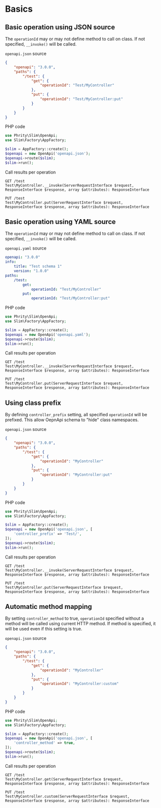# Basics

## Basic operation using JSON source

The `operationId` may or may not define method to call on class. If not specified, `__invoke()` will be called.

`openapi.json` source
```json
{
    "openapi": "3.0.0",
    "paths": {
        "/test": {
            "get": {
                "operationId": "Test/MyController"
            },
            "put": {
                "operationId": "Test/MyController:put"
            }
        }
    }
}
```

PHP code
```php
use Phrity\Slim\OpenApi;
use Slim\Factory\AppFactory;

$slim = AppFactory::create();
$openapi = new OpenApi('openapi.json');
$openapi->route($slim);
$slim->run();
```

Call results per operation
```
GET /test
Test\MyController.__invoke(ServerRequestInterface $request, ResponseInterface $response, array $attributes): ResponseInterface

PUT /test
Test\MyController.put(ServerRequestInterface $request, ResponseInterface $response, array $attributes): ResponseInterface
```

## Basic operation using YAML source

The `operationId` may or may not define method to call on class. If not specified, `__invoke()` will be called.

`openapi.yaml` source
```yaml
openapi: "3.0.0"
info:
    title: "Test schema 1"
    version: "1.0.0"
paths:
    /test:
        get:
            operationId: "Test/MyController"
        put:
            operationId: "Test/MyController:put"
```

PHP code
```php
use Phrity\Slim\OpenApi;
use Slim\Factory\AppFactory;

$slim = AppFactory::create();
$openapi = new OpenApi('openapi.yaml');
$openapi->route($slim);
$slim->run();
```

Call results per operation
```
GET /test
Test\MyController.__invoke(ServerRequestInterface $request, ResponseInterface $response, array $attributes): ResponseInterface

PUT /test
Test\MyController.put(ServerRequestInterface $request, ResponseInterface $response, array $attributes): ResponseInterface
```

## Using class prefix

By defining `controller_prefix` setting, all specified `operationId` will be prefixed.
This allow OepnApi schema to "hide" class namespaces.

`openapi.json` source
```json
{
    "openapi": "3.0.0",
    "paths": {
        "/test": {
            "get": {
                "operationId": "MyController"
            },
            "put": {
                "operationId": "MyController:put"
            }
        }
    }
}
```

PHP code
```php
use Phrity\Slim\OpenApi;
use Slim\Factory\AppFactory;

$slim = AppFactory::create();
$openapi = new OpenApi('openapi.json', [
    'controller_prefix' => 'Test/',
]);
$openapi->route($slim);
$slim->run();
```

Call results per operation
```
GET /test
Test\MyController.__invoke(ServerRequestInterface $request, ResponseInterface $response, array $attributes): ResponseInterface

PUT /test
Test\MyController.put(ServerRequestInterface $request, ResponseInterface $response, array $attributes): ResponseInterface
```

## Automatic method mapping

By setting `controller_method` to true, `operationId` specified without a method will be called using current HTTP method.
If method is specified, it will be used even if this setting is true.

`openapi.json` source
```json
{
    "openapi": "3.0.0",
    "paths": {
        "/test": {
            "get": {
                "operationId": "MyController"
            },
            "put": {
                "operationId": "MyController:custom"
            }
        }
    }
}
```

PHP code
```php
use Phrity\Slim\OpenApi;
use Slim\Factory\AppFactory;

$slim = AppFactory::create();
$openapi = new OpenApi('openapi.json', [
    'controller_method' => true,
]);
$openapi->route($slim);
$slim->run();
```

Call results per operation
```
GET /test
Test\MyController.get(ServerRequestInterface $request, ResponseInterface $response, array $attributes): ResponseInterface

PUT /test
Test\MyController.custom(ServerRequestInterface $request, ResponseInterface $response, array $attributes): ResponseInterface
```
